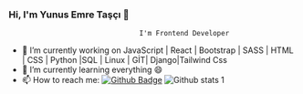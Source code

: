 ### Hi, I'm Yunus Emre Taşçı 👋

                                    I'm Frontend Developer

- 🔭 I’m currently working on JavaScript | React | Bootstrap | SASS | HTML | CSS | Python |SQL | Linux | GİT| Django|Tailwind Css
- 🌱 I’m currently learning everything 😄
- 📫 How to reach me: [![Github Badge](https://img.shields.io/badge/-Github-000?style=quare&labelColor=000&logo=Github&logoColor=white&link=link)](www.github.com/Yunus-Emre-Tasci)
![Github stats 1](https://github-readme-stats.vercel.app/api?username=Yunus-Emre-Tasci&show_icons=true&theme=gradient)


